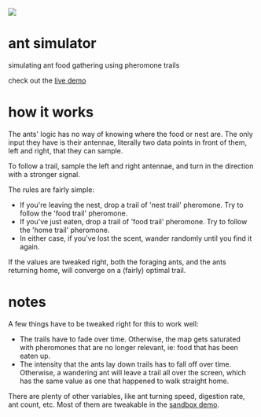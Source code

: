 [<img src="https://raw.github.com/bwiklund/ant-simulator/master/misc/sample.gif">](http://bwiklund.github.io/ant-simulator/)

# ant simulator

simulating ant food gathering using pheromone trails

check out the [live demo](http://bwiklund.github.io/ant-simulator/)

# how it works

The ants' logic has no way of knowing where the food or nest are. The only input they have is their antennae, literally two data points in front of them, left and right, that they can sample. 

To follow a trail, sample the left and right antennae, and turn in the direction with a stronger signal.

The rules are fairly simple:

- If you're leaving the nest, drop a trail of 'nest trail' pheromone. Try to follow the 'food trail' pheromone.
- If you've just eaten, drop a trail of 'food trail' pheromone. Try to follow the 'home trail' pheromone.
- In either case, if you've lost the scent, wander randomly until you find it again.

If the values are tweaked right, both the foraging ants, and the ants returning home, will converge on a (fairly) optimal trail.

# notes

A few things have to be tweaked right for this to work well:

- The trails have to fade over time. Otherwise, the map gets saturated with pheromones that are no longer relevant, ie: food that has been eaten up.
- The intensity that the ants lay down trails has to fall off over time. Otherwise, a wandering ant will leave a trail all over the screen, which has the same value as one that happened to walk straight home.

There are plenty of other variables, like ant turning speed, digestion rate, ant count, etc. Most of them are tweakable in the [sandbox demo](http://bwiklund.github.io/ant-simulator/).
